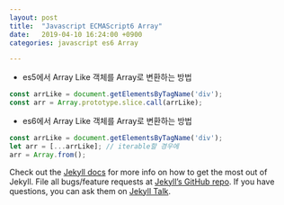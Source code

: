 ```yaml
---
layout: post
title:  "Javascript ECMAScript6 Array"
date:   2019-04-10 16:24:00 +0900
categories: javascript es6 Array

---
```




- es5에서 Array Like 객체를 Array로 변환하는 방법

```javascript
const arrLike = document.getElementsByTagName('div');
const arr = Array.prototype.slice.call(arrLike);
```

- es6에서 Array Like 객체를 Array로 변환하는 방법

```javascript
const arrLike = document.getElementsByTagName('div');
let arr = [...arrLike]; // iterable할 경우에 
arr = Array.from();
```



Check out the [Jekyll docs][jekyll-docs] for more info on how to get the most out of Jekyll. File all bugs/feature requests at [Jekyll’s GitHub repo][jekyll-gh]. If you have questions, you can ask them on [Jekyll Talk][jekyll-talk].

[jekyll-docs]: https://jekyllrb.com/docs/home
[jekyll-gh]: https://github.com/jekyll/jekyll
[jekyll-talk]: https://talk.jekyllrb.com/

